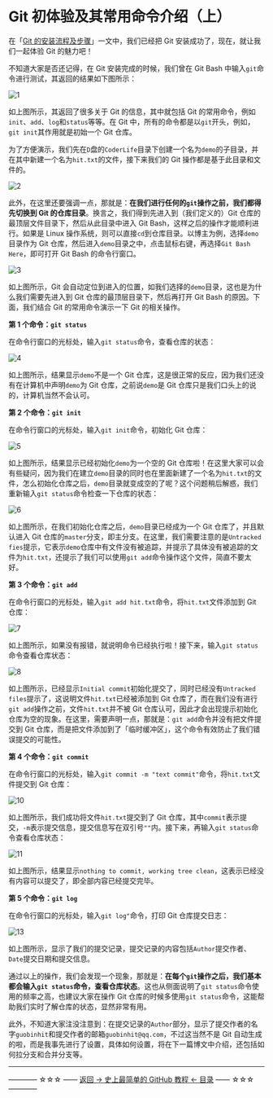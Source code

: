 # Git 初体验及其常用命令介绍（上）

在「[Git 的安装流程及步骤](https://github.com/guobinhit/cg-blog/blob/master/articles/github/tutorials/install-git.md)」一文中，我们已经把 Git 安装成功了，现在，就让我们一起体验 Git 的魅力吧！

不知道大家是否还记得，在 Git 安装完成的时候，我们曾在 Git Bash 中输入`git`命令进行测试，其返回的结果如下图所示：

![1](http://img.blog.csdn.net/20170402165429777)

如上图所示，其返回了很多关于 Git 的信息，其中就包括 Git 的常用命令，例如`init`、`add`、`log`和`status`等等。在 Git 中，所有的命令都是以`git`开头，例如，`git init`其作用就是初始一个 Git 仓库。

为了方便演示，我们先在`D`盘的`CoderLife`目录下创建一个名为`demo`的子目录，并在其中新建一个名为`hit.txt`的文件，接下来我们的 Git 操作都是基于此目录和文件的。

![2](http://img.blog.csdn.net/20170402191221430)

此外，在这里还要强调一点，那就是：**在我们进行任何的`git`操作之前，我们都得先切换到 Git 的仓库目录**。换言之，我们得到先进入到（我们定义的）Git 仓库的最顶层文件目录下，然后从此目录中进入 Git Bash，这样之后的操作才能顺利进行。如果是 Linux 操作系统，则可以直接`cd`到仓库目录。以博主为例，选择`demo`目录作为 Git 仓库，然后进入`demo`目录之中，点击鼠标右键，再选择`Git Bash Here`，即可打开 Git Bash 的命令行窗口。

![3](http://img.blog.csdn.net/20170402191936299)

如上图所示，Git 会自动定位到进入的位置，如我们选择的`demo`目录，这也是为什么我们需要先进入到 Git 仓库的最顶层目录下，然后再打开 Git Bash 的原因。下面，我们结合 Git 的常用命令演示一下 Git 的相关操作。

**第 1 个命令：`git status`**

在命令行窗口的光标处，输入`git status`命令，查看仓库的状态：

![4](http://img.blog.csdn.net/20170402192736272)

如上图所示，结果显示`demo`不是一个 Git 仓库，这是很正常的反应，因为我们还没有在计算机中声明`demo`为 Git 仓库，之前说`demo`是 Git 仓库只是我们口头上的说的，计算机当然不会认可。

**第 2 个命令：`git init`**

在命令行窗口的光标处，输入`git init`命令，初始化 Git 仓库：

![5](http://img.blog.csdn.net/20170402193957138)

如上图所示，结果显示已经初始化`demo`为一个空的 Git 仓库啦！在这里大家可以会有些疑问，因为我们在建立`demo`目录的同时也在里面新建了一个名为`hit.txt`的文件，怎么初始化仓库之后，`demo`目录就变成空的了呢？这个问题稍后解惑，我们重新输入`git status`命令检查一下仓库的状态：

![6](http://img.blog.csdn.net/20170402194558093)

如上图所示，在我们初始化仓库之后，`demo`目录已经成为一个 Git 仓库了，并且默认进入 Git 仓库的`master`分支，即主分支。在这里，我们需要注意的是`Untracked fies`提示，它表示`demo`仓库中有文件没有被追踪，并提示了具体没有被追踪的文件为`hit.txt`，还提示了我们可以使用`git add`命令操作这个文件，简直不要太好。

**第 3 个命令：`git add`**

在命令行窗口的光标处，输入`git add hit.txt`命令，将`hit.txt`文件添加到 Git 仓库：

![7](http://img.blog.csdn.net/20170402205208648)

如上图所示，如果没有报错，就说明命令已经执行啦！接下来，输入`git status`命令查看仓库状态：

![8](http://img.blog.csdn.net/20170402205511871)

如上图所示，已经显示`Initial commit`初始化提交了，同时已经没有`Untracked files`提示了，这说明文件`hit.txt`已经被添加到 Git 仓库了，而在我们没有进行`git add`操作之前，文件`hit.txt`并不被 Git 仓库认可，因此才会出现提示初始化仓库为空的现象。在这里，需要声明一点，那就是：`git add`命令并没有把文件提交到 Git 仓库，而是把文件添加到了「临时缓冲区」，这个命令有效防止了我们错误提交的可能性。

**第 4 个命令：`git commit`**

在命令行窗口的光标处，输入`git commit -m "text commit"`命令，将`hit.txt`文件提交到 Git 仓库：

![10](http://img.blog.csdn.net/20170402210849218)

如上图所示，我们成功将文件`hit.txt`提交到了 Git 仓库，其中`commit`表示提交，`-m`表示提交信息，提交信息写在双引号`""`内。接下来，再输入`git status`命令查看仓库状态：

![11](http://img.blog.csdn.net/20170402211438305)

如上图所示，结果显示`nothing to commit, working tree clean`，这表示已经没有内容可以提交了，即全部内容已经提交完毕。

**第 5 个命令：`git log`**

在命令行窗口的光标处，输入`git log"`命令，打印 Git 仓库提交日志：

![13](http://img.blog.csdn.net/20170402212109154)

如上图所示，显示了我们的提交记录，提交记录的内容包括`Author`提交作者、`Date`提交日期和提交信息。

通过以上的操作，我们会发现一个现象，那就是：**在每个`git`操作之后，我们基本都会输入`git status`命令，查看仓库状态**。这也从侧面说明了`git status`命令使用的频率之高，也建议大家在操作 Git 仓库的时候多使用`git status`命令，这能帮助我们实时了解仓库的状态，显然非常有用。

此外，不知道大家注没注意到：在提交记录的`Author`部分，显示了提交作者的名字`guobinhit`和提交作者的邮箱`guobinhit@qq.com`，不过这当然不是 Git 自动生成的啦，而是我事先进行了设置，具体如何设置，将在下一篇博文中介绍，还包括如何拉分支和合并分支等。


----------
———— ☆☆☆ —— [返回 -> 史上最简单的 GitHub 教程 <- 目录](https://github.com/guobinhit/cg-blog/blob/master/articles/github/README.md) —— ☆☆☆ ————
